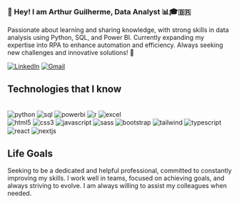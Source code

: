 ### 👋 Hey! I am Arthur Guilherme, Data Analyst 📊🎓🇧🇷

Passionate about learning and sharing knowledge, with strong skills in data analysis using Python, SQL, and Power BI. Currently expanding my expertise into RPA to enhance automation and efficiency. Always seeking new challenges and innovative solutions! 🚀

[![LinkedIn](https://img.shields.io/badge/LinkedIn-0077B5?style=for-the-badge&logo=linkedin&logoColor=white)](https://www.linkedin.com/in/arthurguilherme92/) [![Gmail](https://img.shields.io/badge/Gmail-D14836?style=for-the-badge&logo=gmail&logoColor=white)](mailto:arthurguilhermecontato@gmail.com)

## Technologies that I know
<div style="display: inline-block;"><br />
    <img align="center" alt="python" src="https://img.shields.io/badge/Python-3776AB?style=for-the-badge&logo=python&logoColor=white">
    <img align="center" alt="sql" src="https://img.shields.io/badge/SQL-336791?style=for-the-badge&logo=postgresql&logoColor=white">
    <img align="center" alt="powerbi" src="https://img.shields.io/badge/PowerBI-F2C811?style=for-the-badge&logo=power-bi&logoColor=black">
    <img align="center" alt="r" src="https://img.shields.io/badge/R-276DC3?style=for-the-badge&logo=r&logoColor=white">
    <img align="center" alt="excel" src="https://img.shields.io/badge/Excel-217346?style=for-the-badge&logo=microsoft-excel&logoColor=white">
</div>
<br/>
<div style="display: inline-block;">
    <img align="center" alt="html5" src="https://img.shields.io/badge/HTML5-E34F26?style=for-the-badge&logo=html5&logoColor=white">
    <img align="center" alt="css3" src="https://img.shields.io/badge/CSS3-1572B6?style=for-the-badge&logo=css3&logoColor=white">
    <img align="center" alt="javascript" src="https://img.shields.io/badge/JavaScript-F7DF1E?style=for-the-badge&logo=javascript&logoColor=black">
    <img align="center" alt="sass" src="https://img.shields.io/badge/Sass-CC6699?style=for-the-badge&logo=sass&logoColor=white">
    <img align="center" alt="bootstrap" src="https://img.shields.io/badge/Bootstrap-563D7C?style=for-the-badge&logo=bootstrap&logoColor=white">
    <img align="center" alt="tailwind" src="https://img.shields.io/badge/Tailwind_CSS-38B2AC?style=for-the-badge&logo=tailwind-css&logoColor=white">
    <img align="center" alt="typescript" src="https://img.shields.io/badge/TypeScript-007ACC?style=for-the-badge&logo=typescript&logoColor=white">
    <img align="center" alt="react" src="https://img.shields.io/badge/React-20232A?style=for-the-badge&logo=react&logoColor=61DAFB">
    <img align="center" alt="nextjs" src="https://img.shields.io/badge/Next.js-000000?style=for-the-badge&logo=nextdotjs&logoColor=white">
</div>
<br/>

## Life Goals
Seeking to be a dedicated and helpful professional, committed to constantly improving my skills. I work well in teams, focused on achieving goals, and always striving to evolve. I am always willing to assist my colleagues when needed.
